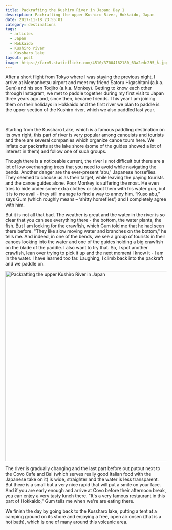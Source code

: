 ```yaml
---
title: Packrafting the Kushiro River in Japan: Day 1
description: Packrafting the upper Kushiro River, Hokkaido, Japan
date: 2017-11-18 23:55:01
category: destinations
tags:
  - articles
  - Japan
  - Hokkaido
  - Kushiro river
  - Kussharo lake
layout: post
image: https://farm5.staticflickr.com/4510/37004162180_63a2edc235_k.jpg
---
```

After a short flight from Tokyo where I was staying the previous night, I arrive at Memanbetsu airport and meet my friend Satoru Higashitani (a.k.a. Gum) and his son Todjiro (a.k.a. Monkey). Getting to know each other through Instagram, we met to paddle together during my first visit to Japan three years ago and, since then, became friends. This year I am joining them on their holidays in Hokkaido and the first river we plan to paddle is the upper section of the Kushiro river, which we also paddled last year.

<amp-img src="https://farm5.staticflickr.com/4586/24635860908_99efbe9792_k.jpg" width="2048" height="821" alt="Packrafting the upper Kushiro River in Japan" layout="responsive"></amp-img>
<br>
<!--more-->

Starting from the Kussharo Lake, which is a famous paddling destination on its own right, this part of river is very popular among canoeists and tourists and there are several companies which organize canoe tours here. We inflate our packrafts at the lake shore (some of the guides showed a lot of interest in them) and follow one of such groups.

<amp-img src="https://farm5.staticflickr.com/4554/38476153932_463f803538_k.jpg" width="2048" height="566" alt="Packrafting the upper Kushiro River in Japan" layout="responsive"></amp-img>


Though there is a noticeable current, the river is not difficult but there are a lot of low overhanging trees that you need to avoid while navigating the bends. Another danger are the ever-present 'abu,' Japanese horseflies. They seemed to choose us as their target, while leaving the paying tourists and the canoe guides alone. Poor Monkey is suffering the most. He even tries to hide under some extra clothes or shoot them with his water gun, but it is to no avail - they still manage to find a way to annoy him. “Kuso abu,” says Gum (which roughly means – ‘shitty horseflies’) and I completely agree with him.

<amp-img src="https://farm5.staticflickr.com/4578/26732300979_82e4ab3eac_k.jpg" width="2048" height="588" alt="Packrafting the upper Kushiro River in Japan" layout="responsive"></amp-img>

But it is not all that bad. The weather is great and the water in the river is so clear that you can see everything there - the bottom, the water plants, the fish. But I am looking for the crawfish, which Gum told me that he had seen there before. "They like slow moving water and branches on the bottom," he tells me. And indeed, in one of the bends, we see a group of tourists in their canoes looking into the water and one of the guides holding a big crawfish on the blade of the paddle. I also want to try that. So, I spot another crawfish, lean over trying to pick it up and the next moment I know it - I am in the water. I have learned too far. Laughing, I climb back into the packraft and we paddle on.

<amp-img src="Packrafting the upper Kushiro River in Japan"><img src="https://farm5.staticflickr.com/4525/24635861668_5cc4bd7bc1_k.jpg" width="2048" height="594" alt="Packrafting the upper Kushiro River in Japan" layout="responsive"></amp-img>

The river is gradually changing and the last part before out putout next to the Covo Cafe and Bal (which serves really good Italian food with the Japanese take on it) is wide, straighter and the water is less transparent. But there is a small but a very nice rapid that will put a smile on your face. And if you are early enough and arrive at Covo before their afternoon break, you can enjoy a very tasty lunch there. "It's a very famous restaurant in this part of Hokkaido," Gum tells me when we're are eating there.

<amp-img src="https://farm5.staticflickr.com/4520/26732300639_171f8dbdb7_k.jpg" width="2048" height="636" alt="Packrafting the upper Kushiro River in Japan" layout="responsive"></amp-img>

We finish the day by going back to the Kussharo lake, putting a tent at a camping ground on its shore and enjoying a free, open air onsen (that is a hot bath), which is one of many around this volcanic area.
